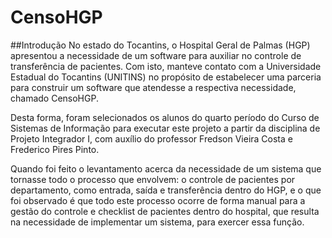 # CensoHGP
##Introdução
  No estado do Tocantins, o Hospital Geral de Palmas (HGP) apresentou a necessidade
de um software para auxiliar no controle de transferência de pacientes. Com isto, manteve
contato com a Universidade Estadual do Tocantins (UNITINS) no propósito de estabelecer
uma parceria para construir um software que atendesse a respectiva necessidade, chamado
CensoHGP.

  Desta forma, foram selecionados os alunos do quarto período do Curso de Sistemas
de Informação para executar este projeto a partir da disciplina de Projeto Integrador I, com
auxílio do professor Fredson Vieira Costa e Frederico Pires Pinto.

Quando foi feito o levantamento acerca da necessidade de um sistema que tornasse
todo o processo que envolvem: o controle de pacientes por departamento, como entrada,
saída e transferência dentro do HGP, e o que foi observado é que todo este processo ocorre
de forma manual para a gestão do controle e checklist de pacientes dentro do hospital, que
resulta na necessidade de implementar um sistema, para exercer essa função.
